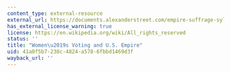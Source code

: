 ```yaml
---
content_type: external-resource
external_url: https://documents.alexanderstreet.com/empire-suffrage-syllabus/womens-voting-and-us-empire
has_external_license_warning: true
license: https://en.wikipedia.org/wiki/All_rights_reserved
status: ''
title: "Women\u2019s Voting and U.S. Empire"
uid: 41a0f5b7-238c-4824-a578-6fbbd1469d3f
wayback_url: ''
---
```

